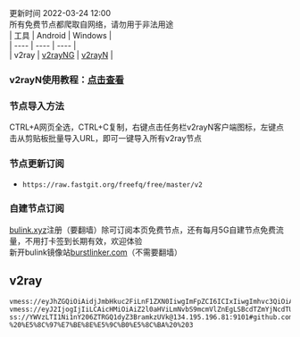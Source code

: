 更新时间 2022-03-24 12:00  
所有免费节点都爬取自网络，请勿用于非法用途  
|  工具  | Android  | Windows  |  
|  ----  | ----   | ----  |  
| v2ray  | [v2rayNG](https://github.com/2dust/v2rayNG/releases/download/1.6.28/v2rayNG_1.6.28_arm64-v8a.apk) | [v2rayN](https://github.com/2dust/v2rayN/releases/download/3.27/v2rayN-Core.zip) |  
### v2rayN使用教程：[点击查看](https://github.com/freefq/tutorials)  
### 节点导入方法  
CTRL+A网页全选，CTRL+C复制，右键点击任务栏v2rayN客户端图标，左键点击从剪贴板批量导入URL，即可一键导入所有v2ray节点  
### 节点更新订阅  
- `https://raw.fastgit.org/freefq/free/master/v2`  
### 自建节点订阅  
[bulink.xyz](https://bulink.xyz)注册（要翻墙）除可订阅本页免费节点，还有每月5G自建节点免费流量，不用打卡签到长期有效，欢迎体验  
新开bulink镜像站[burstlinker.com](https://burstlinker.com)（不需要翻墙）  
## v2ray  
```  
vmess://eyJhZGQiOiAidjJmbHkuc2FiLnF1ZXN0IiwgImFpZCI6ICIxIiwgImhvc3QiOiAidjJmbHkuc2FtcnQud2Vic2l0ZSIsICJpZCI6ICI5ZTZjZWVmZi0yNTQ2LTM2OTAtYWMwMC02ZmNkZjMxZGVjOTQiLCAibmV0IjogIndzIiwgInBhdGgiOiAiL2NoYXVnIiwgInBvcnQiOiAiNDQzIiwgInBzIjogImdpdGh1Yi5jb20vZnJlZWZxIC0gXHU3ZjhlXHU1NmZkQ2xvdWRGbGFyZVx1NTE2Y1x1NTNmOENETlx1ODI4Mlx1NzBiOSAxIiwgInNjeSI6ICJhdXRvIiwgInNuaSI6ICJ2MmZseS5zYW1ydC53ZWJzaXRlIiwgInRscyI6ICJ0bHMiLCAidHlwZSI6ICIiLCAidiI6ICIyIn0=  
vmess://eyJ2IjogIjIiLCAicHMiOiAiZ2l0aHViLmNvbS9mcmVlZnEgLSBcdTZmYjNcdTU5MjdcdTUyMjlcdTRlOWEgIDIiLCAiIjogIkBTU1JTVUItVjA3LVx1NGVkOFx1OGQzOVx1NjNhOFx1ODM1MDpzdW8ueXQvc3Nyc3ViIiwgImFkZCI6ICIyMDIuNjEuMTQxLjEzMCIsICJwb3J0IjogIjQ0MyIsICJpZCI6ICJhYmE1MGRkNC01NDg0LTNiMDUtYjE0YS00NjYxY2FmODYyZDUiLCAiYWlkIjogIjQiLCAic2N5IjogImF1dG8iLCAibmV0IjogIndzIiwgInR5cGUiOiAibm9uZSIsICJob3N0IjogIjIwMi42MS4xNDEuMTMwIiwgInBhdGgiOiAiL3dzIiwgInRscyI6ICJ0bHMiLCAic25pIjogIiJ9  
ss://YWVzLTI1Ni1nY206ZTRGQ1dyZ3BramkzUVk@134.195.196.81:9101#github.com/freefq%20-%20%E5%8C%97%E7%BE%8E%E5%9C%B0%E5%8C%BA%20%203  
```  
